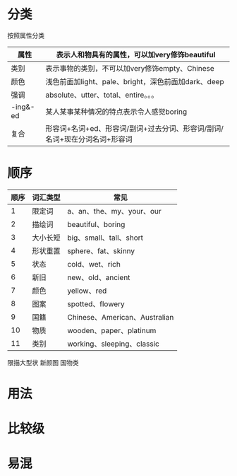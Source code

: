 # 分类

按照属性分类

| 属性     | 表示人和物具有的属性，可以加very修饰beautiful                |
| -------- | ------------------------------------------------------------ |
| 类别     | 表示事物的类别，不可以加very修饰empty、Chinese               |
| 颜色     | 浅色前面加light、pale、bright，深色前面加dark、deep          |
| 强调     | absolute、utter、total、entire。。。                         |
| -ing&-ed | 某人某事某种情况的特点表示令人感觉boring                     |
| 复合     | 形容词+名词+ed、形容词/副词+过去分词、形容词/副词/名词+现在分词名词+形容词 |

# 顺序

| 顺序 | 词汇类型 | 常见                          |
| ---- | -------- | ----------------------------- |
| 1    | 限定词   | a、an、the、my、your、our     |
| 2    | 描绘词   | beautiful、boring             |
| 3    | 大小长短 | big、small、tall、short       |
| 4    | 形状重置 | sphere、fat、skinny           |
| 5    | 状态     | cold、wet、rich               |
| 6    | 新旧     | new、old、ancient             |
| 7    | 颜色     | yellow、red                   |
| 8    | 图案     | spotted、flowery              |
| 9    | 国籍     | Chinese、American、Australian |
| 10   | 物质     | wooden、paper、platinum       |
| 11   | 类别     | working、sleeping、classic    |

限描大型状 新颜图 国物类

# 用法

# 比较级

# 易混
